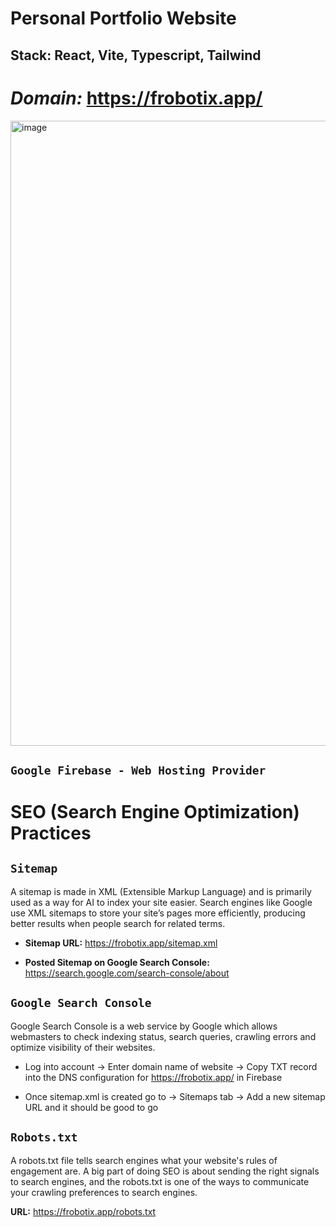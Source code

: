 # Personal Portfolio Website

## Stack: React, Vite, Typescript, Tailwind

# *Domain:* https://frobotix.app/
<img width="1000" alt="image" src="https://github.com/Fouad-Smaoui/Fouad-Portfolio//blob/main/portfolio.pngfolio.png">

## `Google Firebase - Web Hosting Provider`

# SEO (Search Engine Optimization) Practices 

## `Sitemap`

A sitemap is made in XML (Extensible Markup Language) and is primarily used as a way for AI to index your site easier. Search engines like Google use XML sitemaps to store your site’s pages more efficiently, producing better results when people search for related terms.

- **Sitemap URL:** https://frobotix.app/sitemap.xml

- **Posted Sitemap on Google Search Console:** https://search.google.com/search-console/about

## `Google Search Console`

Google Search Console is a web service by Google which allows webmasters to check indexing status, search queries, crawling errors and optimize visibility of their websites.

* Log into account -> Enter domain name of website -> Copy TXT record into the DNS configuration for https://frobotix.app/ in Firebase

* Once sitemap.xml is created go to -> Sitemaps tab -> Add a new sitemap URL and it should be good to go 

## `Robots.txt`

A robots.txt file tells search engines what your website's rules of engagement are. A big part of doing SEO is about sending the right signals to search engines, and the robots.txt is one of the ways to communicate your crawling preferences to search engines.

**URL:** https://frobotix.app/robots.txt
